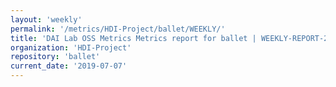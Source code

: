 ```yaml
---
layout: 'weekly'
permalink: '/metrics/HDI-Project/ballet/WEEKLY/'
title: 'DAI Lab OSS Metrics Metrics report for ballet | WEEKLY-REPORT-2019-07-07'
organization: 'HDI-Project'
repository: 'ballet'
current_date: '2019-07-07'
---
```


